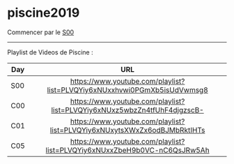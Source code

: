 # piscine2019

Commencer par le [S00](https://github.com/Maxmystere/piscine2019/blob/master/PiscineFR/S00.pdf)
***
Playlist de Videos de Piscine :

| Day        | URL           |
| ------------- |:-------------:|
| S00 | https://www.youtube.com/playlist?list=PLVQYiy6xNUxxhvwi0PGmXb5isUdVwmsg8 |
| C00 | https://www.youtube.com/playlist?list=PLVQYiy6xNUxz5wbzZn4tfUhF4djgzscB- |
| C01 | https://www.youtube.com/playlist?list=PLVQYiy6xNUxytsXWxZx6odBJMbRktIHTs |
| C05 | https://www.youtube.com/playlist?list=PLVQYiy6xNUxxZbeH9b0VC-nC6QsJRw5Ah |
